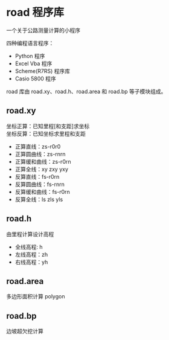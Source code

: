 # road 程序库

一个关于公路测量计算的小程序

四种编程语言程序：

* Python 程序
* Excel Vba 程序
* Scheme(R7RS) 程序库
* Casio 5800 程序

road 库由 road.xy、road.h、road.area 和 road.bp 等子模块组成。

## road.xy

坐标正算：已知里程[和支距]求坐标  
坐标反算：已知坐标求里程和支距

* 正算直线：zs-r0r0
* 正算圆曲线：zs-rnrn
* 正算缓和曲线：zs-r0rn
* 正算全线：xy zxy yxy
* 反算直线：fs-r0rn
* 反算圆曲线：fs-rnrn
* 反算缓和曲线：fs-r0rn
* 反算全线：ls zls yls

## road.h
由里程计算设计高程

* 全线高程: h
* 左线高程：zh
* 右线高程：yh

## road.area
多边形面积计算 polygon

## road.bp
边坡超欠挖计算
